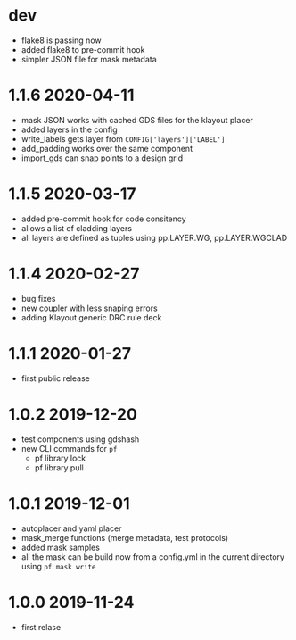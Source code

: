 # dev

- flake8 is passing now
- added flake8 to pre-commit hook
- simpler JSON file for mask metadata


# 1.1.6 2020-04-11

- mask JSON works with cached GDS files for the klayout placer
- added layers in the config
- write_labels gets layer from `CONFIG['layers']['LABEL']`
- add_padding works over the same component
- import_gds can snap points to a design grid


# 1.1.5 2020-03-17

- added pre-commit hook for code consitency
- allows a list of cladding layers
- all layers are defined as tuples using pp.LAYER.WG, pp.LAYER.WGCLAD


# 1.1.4 2020-02-27

- bug fixes
- new coupler with less snaping errors
- adding Klayout generic DRC rule deck

# 1.1.1 2020-01-27

- first public release

# 1.0.2 2019-12-20

- test components using gdshash
- new CLI commands for `pf`
    - pf library lock
    - pf library pull

# 1.0.1 2019-12-01

- autoplacer and yaml placer
- mask_merge functions (merge metadata, test protocols)
- added mask samples
- all the mask can be build now from a config.yml in the current directory using `pf mask write`

# 1.0.0 2019-11-24

- first relase
